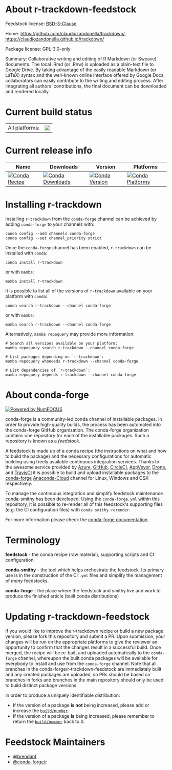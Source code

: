 About r-trackdown-feedstock
===========================

Feedstock license: [BSD-3-Clause](https://github.com/conda-forge/r-trackdown-feedstock/blob/main/LICENSE.txt)

Home: https://github.com/claudiozandonella/trackdown/, https://claudiozandonella.github.io/trackdown/

Package license: GPL-3.0-only

Summary: Collaborative writing and editing of R Markdown (or Sweave) documents. The local .Rmd (or .Rnw) is uploaded as a plain-text file to Google Drive. By taking advantage of the easily readable Markdown (or LaTeX) syntax and the well-known online interface offered by Google Docs, collaborators can easily contribute to the writing and editing process. After integrating all authors’ contributions, the final document can be downloaded and rendered locally.

Current build status
====================


<table><tr><td>All platforms:</td>
    <td>
      <a href="https://dev.azure.com/conda-forge/feedstock-builds/_build/latest?definitionId=13702&branchName=main">
        <img src="https://dev.azure.com/conda-forge/feedstock-builds/_apis/build/status/r-trackdown-feedstock?branchName=main">
      </a>
    </td>
  </tr>
</table>

Current release info
====================

| Name | Downloads | Version | Platforms |
| --- | --- | --- | --- |
| [![Conda Recipe](https://img.shields.io/badge/recipe-r--trackdown-green.svg)](https://anaconda.org/conda-forge/r-trackdown) | [![Conda Downloads](https://img.shields.io/conda/dn/conda-forge/r-trackdown.svg)](https://anaconda.org/conda-forge/r-trackdown) | [![Conda Version](https://img.shields.io/conda/vn/conda-forge/r-trackdown.svg)](https://anaconda.org/conda-forge/r-trackdown) | [![Conda Platforms](https://img.shields.io/conda/pn/conda-forge/r-trackdown.svg)](https://anaconda.org/conda-forge/r-trackdown) |

Installing r-trackdown
======================

Installing `r-trackdown` from the `conda-forge` channel can be achieved by adding `conda-forge` to your channels with:

```
conda config --add channels conda-forge
conda config --set channel_priority strict
```

Once the `conda-forge` channel has been enabled, `r-trackdown` can be installed with `conda`:

```
conda install r-trackdown
```

or with `mamba`:

```
mamba install r-trackdown
```

It is possible to list all of the versions of `r-trackdown` available on your platform with `conda`:

```
conda search r-trackdown --channel conda-forge
```

or with `mamba`:

```
mamba search r-trackdown --channel conda-forge
```

Alternatively, `mamba repoquery` may provide more information:

```
# Search all versions available on your platform:
mamba repoquery search r-trackdown --channel conda-forge

# List packages depending on `r-trackdown`:
mamba repoquery whoneeds r-trackdown --channel conda-forge

# List dependencies of `r-trackdown`:
mamba repoquery depends r-trackdown --channel conda-forge
```


About conda-forge
=================

[![Powered by
NumFOCUS](https://img.shields.io/badge/powered%20by-NumFOCUS-orange.svg?style=flat&colorA=E1523D&colorB=007D8A)](https://numfocus.org)

conda-forge is a community-led conda channel of installable packages.
In order to provide high-quality builds, the process has been automated into the
conda-forge GitHub organization. The conda-forge organization contains one repository
for each of the installable packages. Such a repository is known as a *feedstock*.

A feedstock is made up of a conda recipe (the instructions on what and how to build
the package) and the necessary configurations for automatic building using freely
available continuous integration services. Thanks to the awesome service provided by
[Azure](https://azure.microsoft.com/en-us/services/devops/), [GitHub](https://github.com/),
[CircleCI](https://circleci.com/), [AppVeyor](https://www.appveyor.com/),
[Drone](https://cloud.drone.io/welcome), and [TravisCI](https://travis-ci.com/)
it is possible to build and upload installable packages to the
[conda-forge](https://anaconda.org/conda-forge) [Anaconda-Cloud](https://anaconda.org/)
channel for Linux, Windows and OSX respectively.

To manage the continuous integration and simplify feedstock maintenance
[conda-smithy](https://github.com/conda-forge/conda-smithy) has been developed.
Using the ``conda-forge.yml`` within this repository, it is possible to re-render all of
this feedstock's supporting files (e.g. the CI configuration files) with ``conda smithy rerender``.

For more information please check the [conda-forge documentation](https://conda-forge.org/docs/).

Terminology
===========

**feedstock** - the conda recipe (raw material), supporting scripts and CI configuration.

**conda-smithy** - the tool which helps orchestrate the feedstock.
                   Its primary use is in the construction of the CI ``.yml`` files
                   and simplify the management of *many* feedstocks.

**conda-forge** - the place where the feedstock and smithy live and work to
                  produce the finished article (built conda distributions)


Updating r-trackdown-feedstock
==============================

If you would like to improve the r-trackdown recipe or build a new
package version, please fork this repository and submit a PR. Upon submission,
your changes will be run on the appropriate platforms to give the reviewer an
opportunity to confirm that the changes result in a successful build. Once
merged, the recipe will be re-built and uploaded automatically to the
`conda-forge` channel, whereupon the built conda packages will be available for
everybody to install and use from the `conda-forge` channel.
Note that all branches in the conda-forge/r-trackdown-feedstock are
immediately built and any created packages are uploaded, so PRs should be based
on branches in forks and branches in the main repository should only be used to
build distinct package versions.

In order to produce a uniquely identifiable distribution:
 * If the version of a package **is not** being increased, please add or increase
   the [``build/number``](https://docs.conda.io/projects/conda-build/en/latest/resources/define-metadata.html#build-number-and-string).
 * If the version of a package **is** being increased, please remember to return
   the [``build/number``](https://docs.conda.io/projects/conda-build/en/latest/resources/define-metadata.html#build-number-and-string)
   back to 0.

Feedstock Maintainers
=====================

* [@brendanf](https://github.com/brendanf/)
* [@conda-forge/r](https://github.com/conda-forge/r/)

